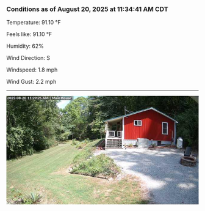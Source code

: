 ### Conditions as of August 20, 2025 at 11:34:41 AM CDT 

Temperature: 91.10 &deg;F

Feels like: 91.10 &deg;F

Humidity: 62%

Wind Direction: S

Windspeed: 1.8 mph

Wind Gust: 2.2 mph

---

<img src="./images/latest.jpeg"/>

